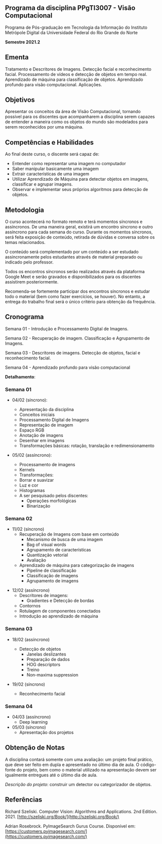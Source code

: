 ## Programa da disciplina PPgTI3007 - Visão Computacional
Programa de Pós-graduação em Tecnologia da Informação do Instituto Metrópole Digital da Universidade Federal do Rio Grande do Norte

**Semestre 2021.2**

## Ementa

Tratamento e Descritores de Imagens. Detecção facial e reconhecimento facial. Processamento de vídeos e detecção de objetos em tempo real. Aprendizado de máquina para classificação de objetos. Aprendizado profundo para visão computacional. Aplicações.

## Objetivos

Apresentar os conceitos da área de Visão Computacional, tornando possível para os discentes que acompanharem a disciplina serem capazes de entender a maneira como os objetos do mundo são modelados para serem reconhecidos por uma máquina. 

## Competências e Habilidades

Ao final deste curso, o discente será capaz de:

-   Entender como representar uma imagem no computador
-   Saber manipular basicamente uma imagem
-   Extrair características de uma imagem
-   Utilizar Aprendizado de Máquina para detectar objetos em imagens, classificar e agrupar imagens.
-   Observar e implementar seus próprios algoritmos para detecção de objetos.

## Metodologia
O curso acontecerá no formato remoto e terá momentos síncronos e assíncronos. De uma maneira geral, existirá um encontro síncrono e outro assíncrono para cada semana do curso. Durante os momentos síncronos, será feita exposição de conteúdo, retirada de dúvidas e conversa sobre os temas relacionados.

O conteúdo será complementado por um conteúdo a ser estudado assincronamente pelos estudantes através de material preparado ou indicado pelo professor.

Todos os encontros síncronos serão realizados através da plataforma Google Meet e serão gravados e disponibilizados para os discentes assistirem posteriormente.

Recomenda-se fortemente participar dos encontros síncronos e estudar todo o material (bem como fazer exercícios, se houver). No entanto, a entrega do trabalho final será o único critério para obtenção da frequência.

## Cronograma

Semana 01 - Introdução e Processamento Digital de Imagens.

Semana 02 - Recuperação de imagem. Classificação e Agrupamento de Imagens.

Semana 03 - Descritores de imagens. Detecção de objetos, facial e reconhecimento facial.

Semana 04 - Aprendizado profundo para visão computacional

**Detalhamento**:

### Semana 01 

* 04/02 (síncrono):
	- Apresentação da disciplina
	- Conceitos iniciais
	- Processamento Digital de Imagens
	- Representação de imagem
	- Espaço RGB
	- Anotação de imagens
	- Desenhar em imagens
	- Transformações básicas: rotação, translação e redimensionamento

* 05/02 (assíncrono):
	* Processamento de imagens
	* Kernels
	* Transformações:
	* Borrar e suavizar
	* Luz e cor
	* Histogramas
	* A ser pesquisado pelos discentes:
		* Operações morfológicas
		* Binarização    

### Semana 02

- 11/02 (síncrono)
	- Recuperação de Imagens com base em conteúdo
		- Mecanismo de busca de uma imagem
		- Bag of visual words
		- Agrupamento de características
		- Quantização vetorial
		- Avaliação
	- Aprendizado de máquina para categorização de imagens
		- Pipeline de classificação
		- Classificação de imagens
		- Agrupamento de imagens  

* 12/02 (assíncrono)
	* Descritores de imagens:
		* Gradientes e Detecção de bordas
	* Contornos
	* Rotulagem de componentes conectados
	* Introdução ao aprendizado de máquina    

### Semana 03

* 18/02 (assíncrono)
	* Detecção de objetos
		* Janelas deslizantes
		* Preparação de dados
		* HOG descriptors
		* Treino
		* Non-maxima suppression      

* 19/02 (síncrono)
	* Reconhecimento facial

### Semana 04

* 04/03 (assíncrono)
	* Deep learning
* 05/03 (síncrono)
	* Apresentação dos projetos

## Obtenção de Notas

A disciplina contará somente com uma avaliação: um projeto final prático, que deve ser feito em dupla e apresentado no último dia de aula. O código-fonte do projeto, bem como o material utilizado na apresentação devem ser igualmente entregues até o último dia de aula.

*Descrição do projeto*: construir um detector ou categorizador de objetos.

## Referências
Richard Szeliski. Computer Vision: Algorithms and Applications. 2nd Edition. 2021. [http://szeliski.org/Book/](http://szeliski.org/Book/) 

Adrian Rosebrock. PyImageSearch Gurus Course. Disponível em: [https://customers.pyimagesearch.com/](https://customers.pyimagesearch.com/)